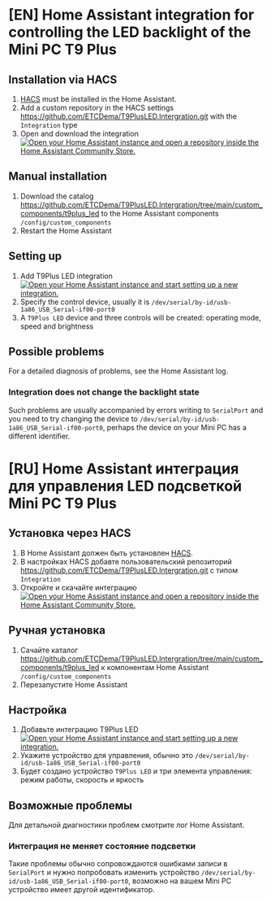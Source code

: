 # [EN] Home Assistant integration for controlling the LED backlight of the Mini PC T9 Plus

## Installation via HACS

1. [HACS](https://www.hacs.xyz/) must be installed in the Home Assistant.
2. Add a custom repository in the HACS settings https://github.com/ETCDema/T9PlusLED.Intergration.git with the `Integration` type
3. Open and download the integration   
   [![Open your Home Assistant instance and open a repository inside the Home Assistant Community Store.](https://my.home-assistant.io/badges/hacs_repository.svg)](https://my.home-assistant.io/redirect/hacs_repository/?owner=ETCDema&repository=T9PlusLED.Intergration&category=Intergration)

## Manual installation

1. Download the catalog https://github.com/ETCDema/T9PlusLED.Intergration/tree/main/custom_components/t9plus_led to the Home Assistant components `/config/custom_components`
2. Restart the Home Assistant

## Setting up

1. Add T9Plus LED integration  
   [![Open your Home Assistant instance and start setting up a new integration.](https://my.home-assistant.io/badges/config_flow_start.svg)](https://my.home-assistant.io/redirect/config_flow_start/?domain=t9plus_led)
2. Specify the control device, usually it is `/dev/serial/by-id/usb-1a86_USB_Serial-if00-port0`
3. A `T9Plus LED` device and three controls will be created: operating mode, speed and brightness

## Possible problems

For a detailed diagnosis of problems, see the Home Assistant log.

### Integration does not change the backlight state

Such problems are usually accompanied by errors writing to `SerialPort` and you need to try changing the device to `/dev/serial/by-id/usb-1a86_USB_Serial-if00-port0`, perhaps the device on your Mini PC has a different identifier.

# [RU] Home Assistant интеграция для управления LED подсветкой Mini PC T9 Plus

## Установка через HACS

1. В Home Assistant должен быть установлен [HACS](https://www.hacs.xyz/).
2. В настройках HACS добавте пользовательский репозиторий https://github.com/ETCDema/T9PlusLED.Intergration.git с типом `Integration`
3. Откройте и скачайте интеграцию   
   [![Open your Home Assistant instance and open a repository inside the Home Assistant Community Store.](https://my.home-assistant.io/badges/hacs_repository.svg)](https://my.home-assistant.io/redirect/hacs_repository/?owner=ETCDema&repository=T9PlusLED.Intergration&category=Intergration)

## Ручная установка

1. Сачайте каталог https://github.com/ETCDema/T9PlusLED.Intergration/tree/main/custom_components/t9plus_led к компонентам Home Assistant `/config/custom_components`
2. Перезапустите Home Assistant

## Настройка

1. Добавьте интеграцию T9Plus LED  
   [![Open your Home Assistant instance and start setting up a new integration.](https://my.home-assistant.io/badges/config_flow_start.svg)](https://my.home-assistant.io/redirect/config_flow_start/?domain=t9plus_led)
2. Укажите устройство для управления, обычно это `/dev/serial/by-id/usb-1a86_USB_Serial-if00-port0`
3. Будет создано устройство `T9Plus LED` и три элемента управления: режим работы, скорость и яркость

## Возможные проблемы

Для детальной диагностики проблем смотрите лог Home Assistant.

### Интеграция не меняет состояние подсветки

Такие проблемы обычно сопровождаются ошибками записи в `SerialPort` и нужно попробовать изменить устройство `/dev/serial/by-id/usb-1a86_USB_Serial-if00-port0`, возможно на вашем Mini PC устройство имеет другой идентификатор.
